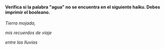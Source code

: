 #### Verifica si la palabra "agua" no se encuentra en el siguiente haiku. Debes imprimir el booleano.

*Tierra mojada,*

*mis recuerdos de viaje*

*entre las lluvias*
